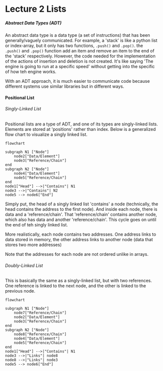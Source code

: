 # Lecture 2 Lists

##### Abstract Data Types (ADT)
An abstract data type is a data type (a set of instructions) that has been generally/vaguely communicated. For example, a 'stack' is like a python list or index-array, but it only has two functions, `.push()` and `.pop()`. the `.push()` and `.pop()` function add an item and remove an item to the end of the 'stack' respectively. However, the code needed for the implementation of the actions of insertion and deletion is not created. It's like saying 'The engine is going to run at a specific speed' without getting into the specific of how teh engine works.

With an ADT approach, it is much easier to communicate code because different systems use similar libraries but in different ways.

#### Positional List
###### Singly-Linked List
Positional lists are a type of ADT, and one of its types are singly-linked lists. Elements are stored at 'positions' rather than index. Below is a generalized flow chart to visualize a singly linked list.

```mermaid
flowchart

subgraph N1 ["Node"]
    node2["Data/Element"]
    node3["Reference/Chain"]
end
subgraph N2 ["Node"]
    node4["Data/Element"]
    node5["Reference/Chain"]
end
node1["Head"] -->|"Contains"| N1
node3 -->|"Contains"| N2
node5 --> node6["End"]
```

Simply put, the head of a singly linked list 'contains' a node (technically, the head contains the address to the first node). And inside each node, there is data and a 'reference/chain'. That 'reference/chain' contains another node, which also has data and another 'reference/chain'. This cycle goes on until the end of teh singly linked list.

More realistically, each node contains two addresses. One address links to data stored in memory, the other address links to another node (data that stores two more addresses)

Note that the addresses for each node are not ordered unlike in arrays.

###### Doubly-Linked List

This is basically the same as a singly-linked list, but with two references. One reference is linked to the next node, and the other is linked to the previous node.

```mermaid
flowchart

subgraph N1 ["Node"]
    node7["Reference/Chain"]
    node2["Data/Element"]
    node3["Reference/Chain"]
end
subgraph N2 ["Node"]
    node8["Reference/Chain"]
    node4["Data/Element"]
    node5["Reference/Chain"]
end
node1["Head"] -->|"Contains"| N1
node3 -->|"Links"| node8
node8 -->|"Links"| node3
node5 --> node6["End"]
```